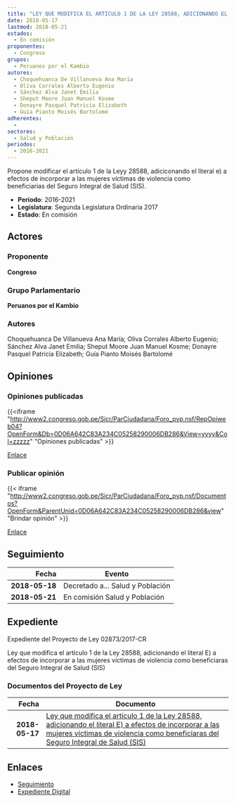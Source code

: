 ```yaml
---
title: "LEY QUE MODIFICA EL ARTÍCULO 1 DE LA LEY 28588, ADICIONANDO EL LITERAL E) A EFECTOS DE INCORPORAR A LAS MUJERES VÍCTIMAS DE VIOLENCIA COMO BENEFICIARIAS DEL SEGURO INTEGRAL DE SALUD (SIS)"
date: 2018-05-17
lastmod: 2018-05-21
estados: 
  - En comisión
proponentes: 
  - Congreso
grupos: 
  - Peruanos por el Kambio
autores: 
  - Choquehuanca De Villanueva Ana María
  - Oliva Corrales Alberto Eugenio
  - Sánchez Alva Janet Emilia
  - Sheput Moore Juan Manuel Kosme
  - Donayre Pasquel Patricia Elizabeth
  - Guía Pianto Moisés Bartolomé
adherentes: 
  - 
sectores: 
  - Salud y Población
periodos: 
  - 2016-2021
---
```


Propone modificar el artículo 1 de la Leyy 28588, adiciconando el literal e) a efectos de incorporar a las mujeres víctimas de violencia como beneficiarias del Seguro Integral de Salud (SIS).

- **Periodo**: 2016-2021
- **Legislatura**: Segunda Legislatura Ordinaria 2017
- **Estado**: En comisión

## Actores

### Proponente

**Congreso**

### Grupo Parlamentario

**Peruanos por el Kambio**

### Autores

Choquehuanca De Villanueva Ana María; Oliva Corrales Alberto Eugenio; Sánchez Alva Janet Emilia; Sheput Moore Juan Manuel Kosme; Donayre Pasquel Patricia Elizabeth; Guía Pianto Moisés Bartolomé


## Opiniones

### Opiniones publicadas

{{<iframe "http://www2.congreso.gob.pe/Sicr/ParCiudadana/Foro_pvp.nsf/RepOpiweb04?OpenForm&Db=0D06A642C83A234C05258290006DB286&View=yyyy&Col=zzzzz" "Opiniones publicadas" >}}

[Enlace](http://www2.congreso.gob.pe/Sicr/ParCiudadana/Foro_pvp.nsf/RepOpiweb04?OpenForm&Db=0D06A642C83A234C05258290006DB286&View=yyyy&Col=zzzzz)
### Publicar opinión

{{< iframe "http://www2.congreso.gob.pe/Sicr/ParCiudadana/Foro_pvp.nsf/Documentos?OpenForm&ParentUnid=0D06A642C83A234C05258290006DB286&view" "Brindar opinión" >}}

[Enlace](http://www2.congreso.gob.pe/Sicr/ParCiudadana/Foro_pvp.nsf/Documentos?OpenForm&ParentUnid=0D06A642C83A234C05258290006DB286&view)

## Seguimiento

| Fecha | Evento |
|------:|--------|
| **2018-05-18** | Decretado a... Salud y Población|
| **2018-05-21** | En comisión Salud y Población|


## Expediente

Expediente del Proyecto de Ley 02873/2017-CR

Ley que modifica el artículo 1 de la Ley 28588, adicionando el literal E) a efectos de incorporar a las mujeres víctimas de violencia como beneficiaras del Seguro Integral de Salud (SIS)


### Documentos del Proyecto de Ley

| Fecha | Documento |
|------:|--------|
| **2018-05-17** | [Ley que modifica el artículo 1 de la Ley 28588, adicionando el literal E) a efectos de incorporar a las mujeres víctimas de violencia como beneficiaras del Seguro Integral de Salud (SIS)](http://www.leyes.congreso.gob.pe/Documentos/2016_2021/Proyectos_de_Ley_y_de_Resoluciones_Legislativas/PL0287320180517.pdf) |

## Enlaces 

- [Seguimiento](http://www2.congreso.gob.pe/Sicr/TraDocEstProc/CLProLey2016.nsf/f7fff46988ca05b1052578e100829cc7/e58024bc96bc8c02052582900067875b?OpenDocument)
- [Expediente Digital](http://www2.congreso.gob.pe/Sicr/TraDocEstProc/CLProLey2016.nsf/f7fff46988ca05b1052578e100829cc7/e58024bc96bc8c02052582900067875b?OpenDocument&Click=05257FB7005EB655.eb71d0cf91d8294e05256cdf006b5706/$Body/0.1C6C)
